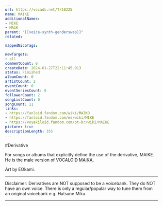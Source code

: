 ```yaml
---
url: https://vocadb.net/T/10225
name: MAIKE
additionalNames: 
- MIKE
- MAIK
parent: "[[voice-synth-genderswap]]"
related:

mappedNicoTags:

newTargets:
- all
commentCount: 0
createDate: 2024-01-27T22:11:45.913
status: Finished
albumCount: 0
artistCount: 2
eventCount: 0
eventSeriesCount: 0
followerCount: 2
songListCount: 0
songCount: 11
links: 
- https://fanloid.fandom.com/wiki/MAIKO
- https://fanloid.fandom.com/es/wiki/MIKE
- https://voyakiloid.fandom.com/pt-br/wiki/MAIKE
picture: true
descriptionLength: 355
---
```


#Derivative

For songs or albums that explicitly define the use of the derivative, MAIKE. He is the male version of VOCALOID [MAIKA](https://vocadb.net/Ar/13431).

Art by EOkami.

___
Disclaimer:
Derivatives are NOT supposed to be a voicebank. They do NOT have an own voice. There is only a regular/popular way to tune them from an original voicebank e.g. Hatsune Miku

---

